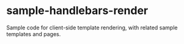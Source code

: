 # sample-handlebars-render
Sample code for client-side template rendering, with related sample templates and pages.
